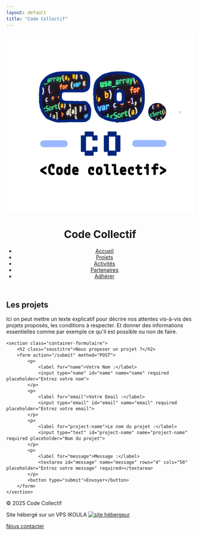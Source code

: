 ```yaml
---
layout: default
title: "Code Collectif"
---
```


<header class="header-container">
    <img class="logo" src="assets/logo.jpg" alt="Logo Code Collectif">
    <h1>Code Collectif</h1>
    <nav class="menu">
        <ul>
            <li><a href="#">Accueil</a></li>
            <li><a href="projets.md">Projets</a></li>
            <li><a href="activites.md">Activités</a></li>
            <li><a href="#">Partenaires</a></li>
            <li><a href="https://www.helloasso.com/associations/code-collectif">Adhérer</a></li>
        </ul>
    </nav>
</header>

<main>
    <section class="container-projets">
        <h2 class="soustitre">Les projets</h2>
        <p class="texte">
            Ici on peut mettre un texte explicatif pour décrire nos attentes vis-à-vis des projets
            proposés, les conditions à respecter.
            Et donner des informations essentielles comme par exemple ce qu'il est possible ou non de faire.
        </p>
    </section>

    <section class="container-formulaire">
        <h2 class="soustitre">Nous proposer un projet ?</h2>
        <form action="/submit" method="POST">
            <p>
                <label for="name">Votre Nom :</label>
                <input type="name" id="name" name="name" required placeholder="Entrez votre nom">
            </p>
            <p>
                <label for="email">Votre Email :</label>
                <input type="email" id="email" name="email" required placeholder="Entrez votre email">
            </p>
            <p>
                <label for="project-name">Le nom du projet :</label>
                <input type="text" id="project-name" name="project-name" required placeholder="Nom du projet">
            </p>
            <p>
                <label for="message">Message :</label>
                <textarea id="message" name="message" rows="4" cols="50" placeholder="Entrez votre message" required></textarea>
            </p>
            <button type="submit">Envoyer</button>
        </form>
    </section>
</main>

<footer class="footer-container">
    <p class="footer-text">&copy; 2025 Code Collectif</p>
    <p class="footer-link">Site hébergé sur un VPS IKOULA
        <a target="_blank" href="https://www.ikoula.com/fr">
            <img src="https://www.ikoula.com/img/hosted_by_ikoula_150_blanc.png" alt="site hébergeur">
        </a>
    </p>
    <p class="footer-link2"><a href="#">Nous contacter</a></p>
</footer>
